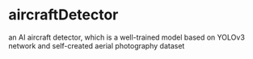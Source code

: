 # aircraftDetector
an AI aircraft detector, which is a well-trained model based on YOLOv3 network and self-created aerial photography dataset
